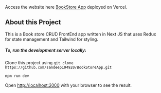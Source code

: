 Access the website here [BookStore App](https://book-store-app-theta-ashen.vercel.app/) deployed on Vercel.

## About this Project

This is a Book store CRUD FrontEnd app written in Next JS that uses Redux for state management and Tailwind for styling.

##### To, run the development server locally:

Clone this project using `git clone https://github.com/sandeep194920/BookStoreApp.git`

```bash
npm run dev
```

Open [http://localhost:3000](http://localhost:3000) with your browser to see the result.
